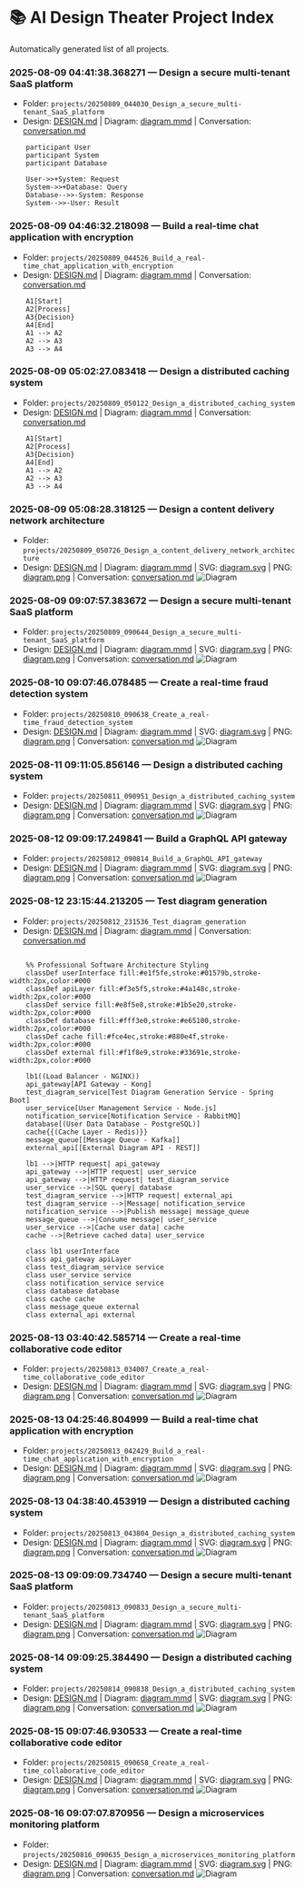 # 📚 AI Design Theater Project Index

Automatically generated list of all projects.

### 2025-08-09 04:41:38.368271 — Design a secure multi-tenant SaaS platform
- Folder: `projects/20250809_044030_Design_a_secure_multi-tenant_SaaS_platform`
- Design: [DESIGN.md](projects/20250809_044030_Design_a_secure_multi-tenant_SaaS_platform/DESIGN.md) | Diagram: [diagram.mmd](projects/20250809_044030_Design_a_secure_multi-tenant_SaaS_platform/diagram.mmd) | Conversation: [conversation.md](projects/20250809_044030_Design_a_secure_multi-tenant_SaaS_platform/conversation.md)
```mermaidsequenceDiagram
    participant User
    participant System
    participant Database

    User->>+System: Request
    System->>+Database: Query
    Database-->>-System: Response
    System-->>-User: Result
```

### 2025-08-09 04:46:32.218098 — Build a real-time chat application with encryption
- Folder: `projects/20250809_044526_Build_a_real-time_chat_application_with_encryption`
- Design: [DESIGN.md](projects/20250809_044526_Build_a_real-time_chat_application_with_encryption/DESIGN.md) | Diagram: [diagram.mmd](projects/20250809_044526_Build_a_real-time_chat_application_with_encryption/diagram.mmd) | Conversation: [conversation.md](projects/20250809_044526_Build_a_real-time_chat_application_with_encryption/conversation.md)
```mermaidflowchart TD
    A1[Start]
    A2[Process]
    A3{Decision}
    A4[End]
    A1 --> A2
    A2 --> A3
    A3 --> A4
```

### 2025-08-09 05:02:27.083418 — Design a distributed caching system
- Folder: `projects/20250809_050122_Design_a_distributed_caching_system`
- Design: [DESIGN.md](projects/20250809_050122_Design_a_distributed_caching_system/DESIGN.md) | Diagram: [diagram.mmd](projects/20250809_050122_Design_a_distributed_caching_system/diagram.mmd) | Conversation: [conversation.md](projects/20250809_050122_Design_a_distributed_caching_system/conversation.md)
```mermaidflowchart TD
    A1[Start]
    A2[Process]
    A3{Decision}
    A4[End]
    A1 --> A2
    A2 --> A3
    A3 --> A4
```

### 2025-08-09 05:08:28.318125 — Design a content delivery network architecture
- Folder: `projects/20250809_050726_Design_a_content_delivery_network_architecture`
- Design: [DESIGN.md](projects/20250809_050726_Design_a_content_delivery_network_architecture/DESIGN.md) | Diagram: [diagram.mmd](projects/20250809_050726_Design_a_content_delivery_network_architecture/diagram.mmd) | SVG: [diagram.svg](projects/20250809_050726_Design_a_content_delivery_network_architecture/diagram.svg) | PNG: [diagram.png](projects/20250809_050726_Design_a_content_delivery_network_architecture/diagram.png) | Conversation: [conversation.md](projects/20250809_050726_Design_a_content_delivery_network_architecture/conversation.md)
![Diagram](projects/20250809_050726_Design_a_content_delivery_network_architecture/diagram.svg)


### 2025-08-09 09:07:57.383672 — Design a secure multi-tenant SaaS platform
- Folder: `projects/20250809_090644_Design_a_secure_multi-tenant_SaaS_platform`
- Design: [DESIGN.md](projects/20250809_090644_Design_a_secure_multi-tenant_SaaS_platform/DESIGN.md) | Diagram: [diagram.mmd](projects/20250809_090644_Design_a_secure_multi-tenant_SaaS_platform/diagram.mmd) | SVG: [diagram.svg](projects/20250809_090644_Design_a_secure_multi-tenant_SaaS_platform/diagram.svg) | PNG: [diagram.png](projects/20250809_090644_Design_a_secure_multi-tenant_SaaS_platform/diagram.png) | Conversation: [conversation.md](projects/20250809_090644_Design_a_secure_multi-tenant_SaaS_platform/conversation.md)
![Diagram](projects/20250809_090644_Design_a_secure_multi-tenant_SaaS_platform/diagram.svg)


### 2025-08-10 09:07:46.078485 — Create a real-time fraud detection system
- Folder: `projects/20250810_090638_Create_a_real-time_fraud_detection_system`
- Design: [DESIGN.md](projects/20250810_090638_Create_a_real-time_fraud_detection_system/DESIGN.md) | Diagram: [diagram.mmd](projects/20250810_090638_Create_a_real-time_fraud_detection_system/diagram.mmd) | SVG: [diagram.svg](projects/20250810_090638_Create_a_real-time_fraud_detection_system/diagram.svg) | PNG: [diagram.png](projects/20250810_090638_Create_a_real-time_fraud_detection_system/diagram.png) | Conversation: [conversation.md](projects/20250810_090638_Create_a_real-time_fraud_detection_system/conversation.md)
![Diagram](projects/20250810_090638_Create_a_real-time_fraud_detection_system/diagram.svg)


### 2025-08-11 09:11:05.856146 — Design a distributed caching system
- Folder: `projects/20250811_090951_Design_a_distributed_caching_system`
- Design: [DESIGN.md](projects/20250811_090951_Design_a_distributed_caching_system/DESIGN.md) | Diagram: [diagram.mmd](projects/20250811_090951_Design_a_distributed_caching_system/diagram.mmd) | SVG: [diagram.svg](projects/20250811_090951_Design_a_distributed_caching_system/diagram.svg) | PNG: [diagram.png](projects/20250811_090951_Design_a_distributed_caching_system/diagram.png) | Conversation: [conversation.md](projects/20250811_090951_Design_a_distributed_caching_system/conversation.md)
![Diagram](projects/20250811_090951_Design_a_distributed_caching_system/diagram.svg)


### 2025-08-12 09:09:17.249841 — Build a GraphQL API gateway
- Folder: `projects/20250812_090814_Build_a_GraphQL_API_gateway`
- Design: [DESIGN.md](projects/20250812_090814_Build_a_GraphQL_API_gateway/DESIGN.md) | Diagram: [diagram.mmd](projects/20250812_090814_Build_a_GraphQL_API_gateway/diagram.mmd) | SVG: [diagram.svg](projects/20250812_090814_Build_a_GraphQL_API_gateway/diagram.svg) | PNG: [diagram.png](projects/20250812_090814_Build_a_GraphQL_API_gateway/diagram.png) | Conversation: [conversation.md](projects/20250812_090814_Build_a_GraphQL_API_gateway/conversation.md)
![Diagram](projects/20250812_090814_Build_a_GraphQL_API_gateway/diagram.svg)


### 2025-08-12 23:15:44.213205 — Test diagram generation
- Folder: `projects/20250812_231536_Test_diagram_generation`
- Design: [DESIGN.md](projects/20250812_231536_Test_diagram_generation/DESIGN.md) | Diagram: [diagram.mmd](projects/20250812_231536_Test_diagram_generation/diagram.mmd) | Conversation: [conversation.md](projects/20250812_231536_Test_diagram_generation/conversation.md)
```mermaidgraph TB

    %% Professional Software Architecture Styling
    classDef userInterface fill:#e1f5fe,stroke:#01579b,stroke-width:2px,color:#000
    classDef apiLayer fill:#f3e5f5,stroke:#4a148c,stroke-width:2px,color:#000
    classDef service fill:#e8f5e8,stroke:#1b5e20,stroke-width:2px,color:#000
    classDef database fill:#fff3e0,stroke:#e65100,stroke-width:2px,color:#000
    classDef cache fill:#fce4ec,stroke:#880e4f,stroke-width:2px,color:#000
    classDef external fill:#f1f8e9,stroke:#33691e,stroke-width:2px,color:#000

    lb1((Load Balancer - NGINX))
    api_gateway[API Gateway - Kong]
    test_diagram_service[Test Diagram Generation Service - Spring Boot]
    user_service[User Management Service - Node.js]
    notification_service[Notification Service - RabbitMQ]
    database[(User Data Database - PostgreSQL)]
    cache{{(Cache Layer - Redis)}}
    message_queue[[Message Queue - Kafka]]
    external_api[[External Diagram API - REST]]

    lb1 -->|HTTP request| api_gateway
    api_gateway -->|HTTP request| user_service
    api_gateway -->|HTTP request| test_diagram_service
    user_service -->|SQL query| database
    test_diagram_service -->|HTTP request| external_api
    test_diagram_service -->|Message| notification_service
    notification_service -->|Publish message| message_queue
    message_queue -->|Consume message| user_service
    user_service -->|Cache user data| cache
    cache -->|Retrieve cached data| user_service

    class lb1 userInterface
    class api_gateway apiLayer
    class test_diagram_service service
    class user_service service
    class notification_service service
    class database database
    class cache cache
    class message_queue external
    class external_api external
```

### 2025-08-13 03:40:42.585714 — Create a real-time collaborative code editor
- Folder: `projects/20250813_034007_Create_a_real-time_collaborative_code_editor`
- Design: [DESIGN.md](projects/20250813_034007_Create_a_real-time_collaborative_code_editor/DESIGN.md) | Diagram: [diagram.mmd](projects/20250813_034007_Create_a_real-time_collaborative_code_editor/diagram.mmd) | SVG: [diagram.svg](projects/20250813_034007_Create_a_real-time_collaborative_code_editor/diagram.svg) | PNG: [diagram.png](projects/20250813_034007_Create_a_real-time_collaborative_code_editor/diagram.png) | Conversation: [conversation.md](projects/20250813_034007_Create_a_real-time_collaborative_code_editor/conversation.md)
![Diagram](projects/20250813_034007_Create_a_real-time_collaborative_code_editor/diagram.svg)


### 2025-08-13 04:25:46.804999 — Build a real-time chat application with encryption
- Folder: `projects/20250813_042429_Build_a_real-time_chat_application_with_encryption`
- Design: [DESIGN.md](projects/20250813_042429_Build_a_real-time_chat_application_with_encryption/DESIGN.md) | Diagram: [diagram.mmd](projects/20250813_042429_Build_a_real-time_chat_application_with_encryption/diagram.mmd) | SVG: [diagram.svg](projects/20250813_042429_Build_a_real-time_chat_application_with_encryption/diagram.svg) | PNG: [diagram.png](projects/20250813_042429_Build_a_real-time_chat_application_with_encryption/diagram.png) | Conversation: [conversation.md](projects/20250813_042429_Build_a_real-time_chat_application_with_encryption/conversation.md)
![Diagram](projects/20250813_042429_Build_a_real-time_chat_application_with_encryption/diagram.svg)


### 2025-08-13 04:38:40.453919 — Design a distributed caching system
- Folder: `projects/20250813_043804_Design_a_distributed_caching_system`
- Design: [DESIGN.md](projects/20250813_043804_Design_a_distributed_caching_system/DESIGN.md) | Diagram: [diagram.mmd](projects/20250813_043804_Design_a_distributed_caching_system/diagram.mmd) | SVG: [diagram.svg](projects/20250813_043804_Design_a_distributed_caching_system/diagram.svg) | PNG: [diagram.png](projects/20250813_043804_Design_a_distributed_caching_system/diagram.png) | Conversation: [conversation.md](projects/20250813_043804_Design_a_distributed_caching_system/conversation.md)
![Diagram](projects/20250813_043804_Design_a_distributed_caching_system/diagram.svg)


### 2025-08-13 09:09:09.734740 — Design a secure multi-tenant SaaS platform
- Folder: `projects/20250813_090833_Design_a_secure_multi-tenant_SaaS_platform`
- Design: [DESIGN.md](projects/20250813_090833_Design_a_secure_multi-tenant_SaaS_platform/DESIGN.md) | Diagram: [diagram.mmd](projects/20250813_090833_Design_a_secure_multi-tenant_SaaS_platform/diagram.mmd) | SVG: [diagram.svg](projects/20250813_090833_Design_a_secure_multi-tenant_SaaS_platform/diagram.svg) | PNG: [diagram.png](projects/20250813_090833_Design_a_secure_multi-tenant_SaaS_platform/diagram.png) | Conversation: [conversation.md](projects/20250813_090833_Design_a_secure_multi-tenant_SaaS_platform/conversation.md)
![Diagram](projects/20250813_090833_Design_a_secure_multi-tenant_SaaS_platform/diagram.svg)


### 2025-08-14 09:09:25.384490 — Design a distributed caching system
- Folder: `projects/20250814_090838_Design_a_distributed_caching_system`
- Design: [DESIGN.md](projects/20250814_090838_Design_a_distributed_caching_system/DESIGN.md) | Diagram: [diagram.mmd](projects/20250814_090838_Design_a_distributed_caching_system/diagram.mmd) | SVG: [diagram.svg](projects/20250814_090838_Design_a_distributed_caching_system/diagram.svg) | PNG: [diagram.png](projects/20250814_090838_Design_a_distributed_caching_system/diagram.png) | Conversation: [conversation.md](projects/20250814_090838_Design_a_distributed_caching_system/conversation.md)
![Diagram](projects/20250814_090838_Design_a_distributed_caching_system/diagram.svg)


### 2025-08-15 09:07:46.930533 — Create a real-time collaborative code editor
- Folder: `projects/20250815_090658_Create_a_real-time_collaborative_code_editor`
- Design: [DESIGN.md](projects/20250815_090658_Create_a_real-time_collaborative_code_editor/DESIGN.md) | Diagram: [diagram.mmd](projects/20250815_090658_Create_a_real-time_collaborative_code_editor/diagram.mmd) | SVG: [diagram.svg](projects/20250815_090658_Create_a_real-time_collaborative_code_editor/diagram.svg) | PNG: [diagram.png](projects/20250815_090658_Create_a_real-time_collaborative_code_editor/diagram.png) | Conversation: [conversation.md](projects/20250815_090658_Create_a_real-time_collaborative_code_editor/conversation.md)
![Diagram](projects/20250815_090658_Create_a_real-time_collaborative_code_editor/diagram.svg)


### 2025-08-16 09:07:07.870956 — Design a microservices monitoring platform
- Folder: `projects/20250816_090635_Design_a_microservices_monitoring_platform`
- Design: [DESIGN.md](projects/20250816_090635_Design_a_microservices_monitoring_platform/DESIGN.md) | Diagram: [diagram.mmd](projects/20250816_090635_Design_a_microservices_monitoring_platform/diagram.mmd) | SVG: [diagram.svg](projects/20250816_090635_Design_a_microservices_monitoring_platform/diagram.svg) | PNG: [diagram.png](projects/20250816_090635_Design_a_microservices_monitoring_platform/diagram.png) | Conversation: [conversation.md](projects/20250816_090635_Design_a_microservices_monitoring_platform/conversation.md)
![Diagram](projects/20250816_090635_Design_a_microservices_monitoring_platform/diagram.svg)
